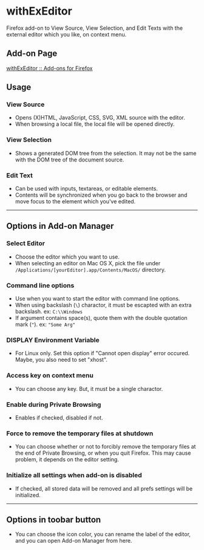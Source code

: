 # withExEditor
Firefox add-on to View Source, View Selection, and Edit Texts with the external editor which you like, on context menu.

## Add-on Page
[withExEditor :: Add-ons for Firefox](https://addons.mozilla.org/ja/firefox/addon/withexeditor/ "withExEditor :: Add-ons for Firefox")

## Usage

### View Source
* Opens (X)HTML, JavaScript, CSS, SVG, XML source with the editor.
* When browsing a local file, the local file will be opened directly.

### View Selection
* Shows a generated DOM tree from the selection. It may not be the same with the DOM tree of the document source.

### Edit Text
* Can be used with inputs, textareas, or editable elements.
* Contents will be synchronized when you go back to the browser and move focus to the element which you've edited.

***

## Options in Add-on Manager

### Select Editor
* Choose the editor which you want to use.
* When selecting an editor on Mac OS X, pick the file under `/Applications/[yourEditor].app/Contents/MacOS/` directory.

### Command line options
* Use when you want to start the editor with command line options.
* When using backslash (`\`) charactor, it must be escapted with an extra backslash.
ex: `C:\\Windows`
* If argument contains space(s), quote them with the double quotation mark (`"`).
ex: `"Some Arg"`

### DISPLAY Environment Variable
* For Linux only. Set this option if "Cannot open display" error occured. Maybe, you also need to set "xhost".

### Access key on context menu
* You can choose any key. But, it must be a single charactor.

### Enable during Private Browsing
* Enables if checked, disabled if not.

### Force to remove the temporary files at shutdown
* You can choose whether or not to forcibly remove the temporary files at the end of Private Browsing, or when you quit Firefox. This may cause problem, it depends on the editor setting.

### Initialize all settings when add-on is disabled
* If checked, all stored data will be removed and all prefs settings will be initialized.

***

## Options in toobar button
* You can choose the icon color, you can rename the label of the editor, and you can open Add-on Manager from here.
